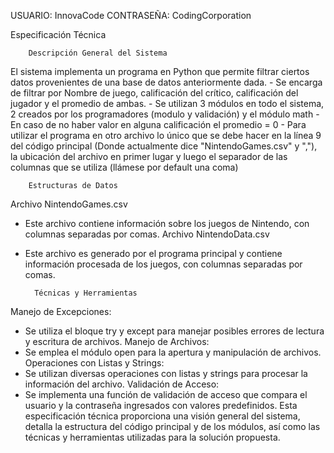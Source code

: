 USUARIO: InnovaCode
CONTRASEÑA: CodingCorporation


Especificación Técnica
        
        Descripción General del Sistema
        
El sistema implementa un programa en Python que permite filtrar ciertos datos provenientes de una base de datos anteriormente dada.
    - Se encarga de filtrar por Nombre de juego, calificación del crítico, calificación del jugador y el promedio de ambas.
    - Se utilizan 3 módulos en todo el sistema, 2 creados por los programadores (modulo y validación) y el módulo math
    - En caso de no haber valor en alguna calificación el promedio = 0
    - Para utilizar el programa en otro archivo lo único que se debe hacer en la línea 9 del código principal (Donde actualmente dice "NintendoGames.csv" y ","), 
      la ubicación del archivo en primer lugar y luego el separador de las columnas que se utiliza (llámese por default una coma)

        Estructuras de Datos
  
Archivo NintendoGames.csv
- Este archivo contiene información sobre los juegos de Nintendo, con columnas separadas por comas.
Archivo NintendoData.csv
- Este archivo es generado por el programa principal y contiene información procesada de los juegos, con columnas separadas por comas.

        Técnicas y Herramientas
Manejo de Excepciones: 
  - Se utiliza el bloque try y except para manejar posibles errores de lectura y escritura de archivos.
Manejo de Archivos:
  - Se emplea el módulo open para la apertura y manipulación de archivos.
Operaciones con Listas y Strings:
  - Se utilizan diversas operaciones con listas y strings para procesar la información del archivo.
Validación de Acceso:
  - Se implementa una función de validación de acceso que compara el usuario y la contraseña ingresados con valores predefinidos.
Esta especificación técnica proporciona una visión general del sistema, detalla la estructura del código principal y de los módulos, así como las técnicas y herramientas utilizadas para la solución propuesta.
